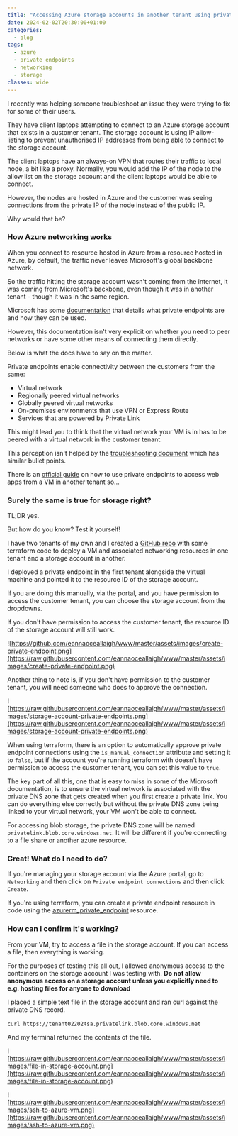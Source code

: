 ```yaml
---
title: "Accessing Azure storage accounts in another tenant using private endpoints"
date: 2024-02-02T20:30:00+01:00
categories:
  - blog
tags:
  - azure
  - private endpoints
  - networking
  - storage
classes: wide
---
```


I recently was helping someone troubleshoot an issue they were trying to fix for some of their users.

They have client laptops attempting to connect to an Azure storage account that exists in a customer tenant. The storage account is using IP allow-listing to prevent unauthorised IP addresses from being able to connect to the storage account.

The client laptops have an always-on VPN that routes their traffic to local node, a bit like a proxy. Normally, you would add the IP of the node to the allow list on the storage account and the client laptops would be able to connect.

However, the nodes are hosted in Azure and the customer was seeing connections from the private IP of the node instead of the public IP.

Why would that be?

### How Azure networking works

When you connect to resource hosted in Azure from a resource hosted in Azure, by default, the traffic never leaves Microsoft's global backbone network.

So the traffic hitting the storage account wasn't coming from the internet, it was coming from Microsoft's backbone, even though it was in another tenant - though it was in the same region.

Microsoft has some [documentation](https://learn.microsoft.com/en-us/azure/private-link/private-endpoint-overview) that details what private endpoints are and how they can be used.

However, this documentation isn't very explicit on whether you need to peer networks or have some other means of connecting them directly. 

Below is what the docs have to say on the matter.

Private endpoints enable connectivity between the customers from the same:

- Virtual network
- Regionally peered virtual networks
- Globally peered virtual networks
- On-premises environments that use VPN or Express Route
- Services that are powered by Private Link

This might lead you to think that the virtual network your VM is in has to be peered with a virtual network in the customer tenant.

This perception isn't helped by the [troubleshooting document](https://learn.microsoft.com/en-us/azure/private-link/troubleshoot-private-endpoint-connectivity) which has similar bullet points.

There is an [official guide](https://learn.microsoft.com/en-us/azure/architecture/guide/networking/cross-tenant-secure-access-private-endpoints) on how to use private endpoints to access web apps from a VM in another tenant so...

### Surely the same is true for storage right?

TL;DR yes.

But how do you know? Test it yourself!

I have two tenants of my own and I created a [GitHub repo](https://github.com/eannaoceallaigh/azure-cross-tenant-storage) with some terraform code to deploy a VM and associated networking resources in one tenant and a storage account in another.

I deployed a private endpoint in the first tenant alongside the virtual machine and pointed it to the resource ID of the storage account.

If you are doing this manually, via the portal, and you have permission to access the customer tenant, you can choose the storage account from the dropdowns.

If you don't have permission to access the customer tenant, the resource ID of the storage account will still work.

![https://github.com/eannaoceallaigh/www/master/assets/images/create-private-endpoint.png](https://raw.githubusercontent.com/eannaoceallaigh/www/master/assets/images/create-private-endpoint.png)

Another thing to note is, if you don't have permission to the customer tenant, you will need someone who does to approve the connection.

![https://raw.githubusercontent.com/eannaoceallaigh/www/master/assets/images/storage-account-private-endpoints.png](https://raw.githubusercontent.com/eannaoceallaigh/www/master/assets/images/storage-account-private-endpoints.png)

When using terraform, there is an option to automatically approve private endpoint connections using the `is_manual_connection` attribute and setting it to `false`, but if the account you're running terraform with doesn't have permission to access the customer tenant, you can set this value to `true`.

The key part of all this, one that is easy to miss in some of the Microsoft documentation, is to ensure the virtual network is associated with the private DNS zone that gets created when you first create a private link. You can do everything else correctly but without the private DNS zone being linked to your virtual network, your VM won't be able to connect. 

For accessing blob storage, the private DNS zone will be named `privatelink.blob.core.windows.net`. It will be different if you're connecting to a file share or another azure resource.

### Great! What do I need to do?

If you're managing your storage account via the Azure portal, go to `Networking` and then click on `Private endpoint connections` and then click `Create`.

If you're using terraform, you can create a private endpoint resource in code using the [azurerm_private_endpoint](https://registry.terraform.io/providers/hashicorp/azurerm/latest/docs/resources/private_endpoint) resource.

### How can I confirm it's working?

From your VM, try to access a file in the storage account. If you can access a file, then everything is working.

For the purposes of testing this all out, I allowed anonymous access to the containers on the storage account I was testing with. **Do not allow anonymous access on a storage account unless you explicitly need to e.g. hosting files for anyone to download**

I placed a simple text file in the storage account and ran curl against the private DNS record.

`curl https://tenant022024sa.privatelink.blob.core.windows.net`

And my terminal returned the contents of the file.

![https://raw.githubusercontent.com/eannaoceallaigh/www/master/assets/images/file-in-storage-account.png](https://raw.githubusercontent.com/eannaoceallaigh/www/master/assets/images/file-in-storage-account.png)

![https://raw.githubusercontent.com/eannaoceallaigh/www/master/assets/images/ssh-to-azure-vm.png](https://raw.githubusercontent.com/eannaoceallaigh/www/master/assets/images/ssh-to-azure-vm.png)
